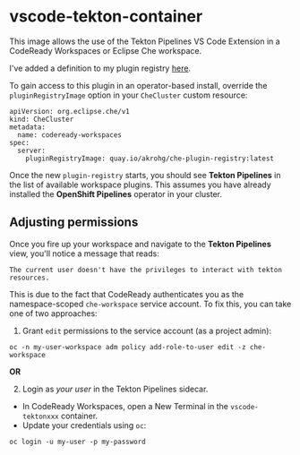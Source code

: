 # vscode-tekton-container
This image allows the use of the Tekton Pipelines VS Code Extension in a CodeReady Workspaces or Eclipse Che workspace.

I've added a definition to my plugin registry [here](https://github.com/andykrohg/codeready-workspaces/tree/crw-2.4-rhel-8/dependencies/che-plugin-registry/v3/plugins/redhat-developer/vscode-tekton).

To gain access to this plugin in an operator-based install, override the `pluginRegistryImage` option in your `CheCluster` custom resource:

```
apiVersion: org.eclipse.che/v1
kind: CheCluster
metadata:
  name: codeready-workspaces
spec:
  server:
    pluginRegistryImage: quay.io/akrohg/che-plugin-registry:latest
```

Once the new `plugin-registry` starts, you should see **Tekton Pipelines** in the list of available workspace plugins. This assumes you have already installed the **OpenShift Pipelines** operator in your cluster.

## Adjusting permissions
Once you fire up your workspace and navigate to the **Tekton Pipelines** view, you'll notice a message that reads:
```
The current user doesn't have the privileges to interact with tekton resources.
```
This is due to the fact that CodeReady authenticates you as the namespace-scoped `che-workspace` service account. To fix this, you can take one of two approaches:
1. Grant `edit` permissions to the service account (as a project admin):
```
oc -n my-user-workspace adm policy add-role-to-user edit -z che-workspace
```

**OR**

2. Login as _your user_ in the Tekton Pipelines sidecar. 
* In CodeReady Workspaces, open a New Terminal in the `vscode-tektonxxx` container.
* Update your credentials using `oc`:
```
oc login -u my-user -p my-password
```
